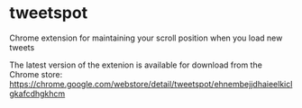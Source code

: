 # tweetspot
Chrome extension for maintaining your scroll position when you load new tweets

The latest version of the extenion is available for download from the Chrome store: https://chrome.google.com/webstore/detail/tweetspot/ehnembejjdhaieelkiclgkafcdhgkhcm
